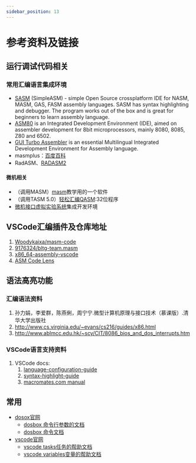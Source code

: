 ```yaml
---
sidebar_position: 13
---
```


# 参考资料及链接

## 运行调试代码相关

### 常用汇编语言集成环境

- [SASM](https://dman95.github.io/SASM/) (SimpleASM) - simple Open Source crossplatform IDE for NASM, MASM, GAS, FASM assembly languages. SASM has syntax highlighting and debugger. The program works out of the box and is great for beginners to learn assembly language.
- [ASM80](https://www.asm80.com/ ) is an Integrated Development Environment (IDE), aimed on assembler development for 8bit microprocessors, mainly 8080, 8085, Z80 and 6502.
- [GUI Turbo Assembler](https://sourceforge.net/projects/guitasm8086/) is an essential Multilingual Integrated Development Environment for Assembly language.
- masmplus：[百度百科](https://baike.baidu.com/item/MASMPlus/4932305)
- RadASM、[RADASM2](https://github.com/mrfearless/RadASM2)

#### 微机相关

- （调用MASM）[masm](http://xiazai.sogou.com/detail/34/0/111972713791806697.html?e=1970)教学用的一个软件
- （调用TASM 5.0）[轻松汇编QASM](http://xiazai.sogou.com/detail/34/16/-426173911179108655.html?e=1970):32位程序
- [微机接口虚拟实验系统](http://www.vlab.cn/vlab/down.php)集成开发环境

## VSCode汇编插件及仓库地址

1. [Woodykaixa/masm-code](https://github.com/Woodykaixa/masm-code)
2. [9176324/bltg-team.masm](https://github.com/9176324/bltg-team.masm)
3. [x86_64-assembly-vscode](https://github.com/13xforever/x86_64-assembly-vscode)
4. [ASM Code Lens](https://github.com/maziac/asm-code-lens)

## 语法高亮功能

### 汇编语法资料

1. 孙力娟，李爱群，陈燕俐，周宁宁.微型计算机原理与接口技术（慕课版）.清华大学出版社
2. <http://www.cs.virginia.edu/~evans/cs216/guides/x86.html>
3. <http://www.ablmcc.edu.hk/~scy/CIT/8086_bios_and_dos_interrupts.htm>

### VSCode语言支持资料

1. VSCode docs:
   1. [language-configuration-guide](https://code.visualstudio.com/api/language-extensions/language-configuration-guide)
   2. [syntax-highlight-guide](https://code.visualstudio.com/api/language-extensions/syntax-highlight-guide#scope-inspector)
   3. [macromates.com manual](https://macromates.com/manual/en/language_grammars)

## 常用

- [dosox官网](https://www.dosbox.com )
  - [dosbox 命令行参数的文档](https://www.dosbox.com/wiki/Usage)
  - [dosbox 命令文档](https://www.dosbox.com/wiki/Commands)
- [vscode官网](https://code.visualstudio.com)
  - [vscode tasks任务的帮助文档](https://code.visualstudio.com/docs/editor/tasks#vscode)
  - [vscode variables变量的帮助文档](https://code.visualstudio.com/docs/editor/variables-reference)

